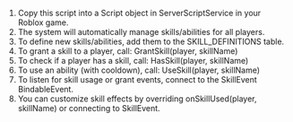 1. Copy this script into a Script object in ServerScriptService in your Roblox game.
2. The system will automatically manage skills/abilities for all players.
3. To define new skills/abilities, add them to the SKILL_DEFINITIONS table.
4. To grant a skill to a player, call:
   GrantSkill(player, skillName)
5. To check if a player has a skill, call:
   HasSkill(player, skillName)
6. To use an ability (with cooldown), call:
   UseSkill(player, skillName)
7. To listen for skill usage or grant events, connect to the SkillEvent BindableEvent.
8. You can customize skill effects by overriding onSkillUsed(player, skillName) or connecting to SkillEvent.
